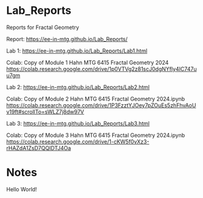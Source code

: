 # Lab_Reports
Reports for Fractal Geometry 



Report: https://ee-in-mtg.github.io/Lab_Reports/

Lab 1: https://ee-in-mtg.github.io/Lab_Reports/Lab1.html

 Colab: Copy of Module 1 Hahn MTG 6415 Fractal Geometry 2024 
        https://colab.research.google.com/drive/1p0VTVg2z81scJ0dgNYfly4IC747uu7gm

Lab 2: https://ee-in-mtg.github.io/Lab_Reports/Lab2.html   

 Colab: Copy of Module 2 Hahn MTG 6415 Fractal Geometry 2024.ipynb
        https://colab.research.google.com/drive/1P3FzztYJOey7pZOuEs5zhFhvAoUv19ft#scrollTo=sWLZ7j8dw97V

Lab 3: https://ee-in-mtg.github.io/Lab_Reports/Lab3.html   

 Colab: Copy of Module 3 Hahn MTG 6415 Fractal Geometry 2024.ipynb
        https://colab.research.google.com/drive/1-cKW5f0vXz3-rHAZdA1ZsD7QQIDTJ4Oa

# Notes
Hello World!
